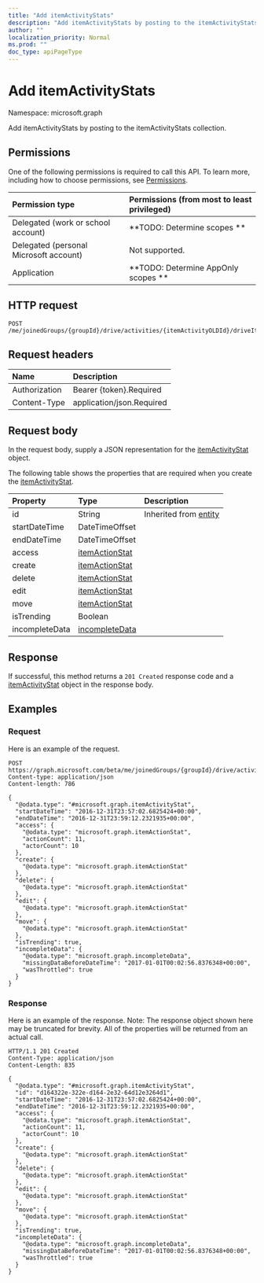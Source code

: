 ```yaml
---
title: "Add itemActivityStats"
description: "Add itemActivityStats by posting to the itemActivityStats collection."
author: ""
localization_priority: Normal
ms.prod: ""
doc_type: apiPageType
---
```


# Add itemActivityStats

Namespace: microsoft.graph

Add itemActivityStats by posting to the itemActivityStats collection.

## Permissions
One of the following permissions is required to call this API. To learn more, including how to choose permissions, see [Permissions](/concepts/permissions-reference.md).

|Permission type|Permissions (from most to least privileged)|
|:---|:---|
|Delegated (work or school account)|**TODO: Determine scopes **|
|Delegated (personal Microsoft account)|Not supported.|
|Application|**TODO: Determine AppOnly scopes **|

## HTTP request
<!-- {
  "blockType": "ignored"
}
-->
``` http
POST /me/joinedGroups/{groupId}/drive/activities/{itemActivityOLDId}/driveItem/analytics/itemActivityStats/$ref
```

## Request headers
|Name|Description|
|:---|:---|
|Authorization|Bearer {token}.Required|
|Content-Type|application/json.Required|

## Request body
In the request body, supply a JSON representation for the [itemActivityStat](../resources/itemactivitystat.md) object.

The following table shows the properties that are required when you create the [itemActivityStat](../resources/itemactivitystat.md).

|Property|Type|Description|
|:---|:---|:---|
|id|String| Inherited from [entity](../resources/entity.md)|
|startDateTime|DateTimeOffset||
|endDateTime|DateTimeOffset||
|access|[itemActionStat](../resources/itemactionstat.md)||
|create|[itemActionStat](../resources/itemactionstat.md)||
|delete|[itemActionStat](../resources/itemactionstat.md)||
|edit|[itemActionStat](../resources/itemactionstat.md)||
|move|[itemActionStat](../resources/itemactionstat.md)||
|isTrending|Boolean||
|incompleteData|[incompleteData](../resources/incompletedata.md)||



## Response
If successful, this method returns a `201 Created` response code and a [itemActivityStat](../resources/itemactivitystat.md) object in the response body.

## Examples

### Request
Here is an example of the request.
<!-- {
  "blockType": "request",
  "name": "create_itemactivitystat_from_"
}
-->
``` http
POST https://graph.microsoft.com/beta/me/joinedGroups/{groupId}/drive/activities/{itemActivityOLDId}/driveItem/analytics/itemActivityStats
Content-type: application/json
Content-length: 786

{
  "@odata.type": "#microsoft.graph.itemActivityStat",
  "startDateTime": "2016-12-31T23:57:02.6825424+00:00",
  "endDateTime": "2016-12-31T23:59:12.2321935+00:00",
  "access": {
    "@odata.type": "microsoft.graph.itemActionStat",
    "actionCount": 11,
    "actorCount": 10
  },
  "create": {
    "@odata.type": "microsoft.graph.itemActionStat"
  },
  "delete": {
    "@odata.type": "microsoft.graph.itemActionStat"
  },
  "edit": {
    "@odata.type": "microsoft.graph.itemActionStat"
  },
  "move": {
    "@odata.type": "microsoft.graph.itemActionStat"
  },
  "isTrending": true,
  "incompleteData": {
    "@odata.type": "microsoft.graph.incompleteData",
    "missingDataBeforeDateTime": "2017-01-01T00:02:56.8376348+00:00",
    "wasThrottled": true
  }
}
```

### Response
Here is an example of the response. Note: The response object shown here may be truncated for brevity. All of the properties will be returned from an actual call.
<!-- {
  "blockType": "response",
  "truncated": true,
  "@odata.type": "microsoft.graph.itemactivitystat"
}
-->
``` http
HTTP/1.1 201 Created
Content-Type: application/json
Content-Length: 835

{
  "@odata.type": "#microsoft.graph.itemActivityStat",
  "id": "d164322e-322e-d164-2e32-64d12e3264d1",
  "startDateTime": "2016-12-31T23:57:02.6825424+00:00",
  "endDateTime": "2016-12-31T23:59:12.2321935+00:00",
  "access": {
    "@odata.type": "microsoft.graph.itemActionStat",
    "actionCount": 11,
    "actorCount": 10
  },
  "create": {
    "@odata.type": "microsoft.graph.itemActionStat"
  },
  "delete": {
    "@odata.type": "microsoft.graph.itemActionStat"
  },
  "edit": {
    "@odata.type": "microsoft.graph.itemActionStat"
  },
  "move": {
    "@odata.type": "microsoft.graph.itemActionStat"
  },
  "isTrending": true,
  "incompleteData": {
    "@odata.type": "microsoft.graph.incompleteData",
    "missingDataBeforeDateTime": "2017-01-01T00:02:56.8376348+00:00",
    "wasThrottled": true
  }
}
```

